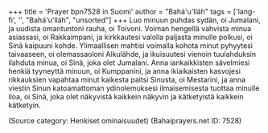 +++
title = 'Prayer bpn7528 in Suomi'
author = "Bahá'u'lláh"
tags = ['lang-fi', '', "Bahá'u'lláh", "unsorted"]
+++
Luo minuun puhdas sydän, oi Jumalani, ja uudista omantuntoni rauha, oi Toivoni. Voiman hengellä vahvista minua asiassasi, oi Rakkaimpani, ja kirkkautesi valolla paljasta minulle polkusi, oi Sinä kaipuuni kohde. Ylimaallisen mahtisi voimalla kohota minut pyhyytesi taivaaseen, oi olemassaoloni Alkulähde, ja ikuisuutesi vienoin tuulahduksin ilahduta minua, oi Sinä, joka olet Jumalani. Anna iankaikkisten sävelmiesi henkiä tyyneyttä minuun, oi Kumppanini, ja anna ikiaikaisten kasvojesi rikkauksien vapahtaa minut kaikesta paitsi Sinusta, oi Mestarini, ja anna viestin Sinun katoamattoman ydinolemuksesi ilmaisemisesta tuottaa minulle  iloa, oi Sinä, joka olet näkyvistä kaikkein näkyvin ja kätketyistä kaikkein kätketyin.

(Source category: Henkiset ominaisuudet)
(Bahaiprayers.net ID: 7528)
